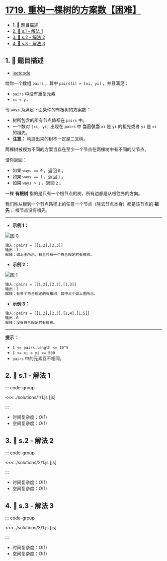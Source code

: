 # [1719. 重构一棵树的方案数【困难】](https://github.com/tnotesjs/TNotes.leetcode/tree/main/notes/1719.%20%E9%87%8D%E6%9E%84%E4%B8%80%E6%A3%B5%E6%A0%91%E7%9A%84%E6%96%B9%E6%A1%88%E6%95%B0%E3%80%90%E5%9B%B0%E9%9A%BE%E3%80%91)

<!-- region:toc -->

- [1. 📝 题目描述](#1--题目描述)
- [2. 🎯 s.1 - 解法 1](#2--s1---解法-1)
- [3. 🎯 s.2 - 解法 2](#3--s2---解法-2)
- [4. 🎯 s.3 - 解法 3](#4--s3---解法-3)

<!-- endregion:toc -->

## 1. 📝 题目描述

- [leetcode](https://leetcode.cn/problems/number-of-ways-to-reconstruct-a-tree/)

给你一个数组 `pairs` ，其中 `pairs[i] = [xi, yi]` ，并且满足：

- `pairs` 中没有重复元素
- `xi < yi`

令 `ways` 为满足下面条件的有根树的方案数：

- 树所包含的所有节点值都在 `pairs` 中。
- 一个数对 `[xi, yi]` 出现在 `pairs` 中 **当且仅当** `xi` 是 `yi` 的祖先或者 `yi` 是 `xi` 的祖先。
- **注意：** 构造出来的树不一定是二叉树。

两棵树被视为不同的方案当存在至少一个节点在两棵树中有不同的父节点。

请你返回：

- 如果 `ways == 0` ，返回 `0` 。
- 如果 `ways == 1` ，返回 `1` 。
- 如果 `ways > 1` ，返回 `2` 。

一棵 **有根树** 指的是只有一个根节点的树，所有边都是从根往外的方向。

我们称从根到一个节点路径上的任意一个节点（除去节点本身）都是该节点的 **祖先** 。根节点没有祖先。

---

- **示例 1：**

![图 0](https://cdn.jsdelivr.net/gh/tnotesjs/imgs@main/2025-09-22-19-23-39.png)

```txt
输入：pairs = [[1,2],[2,3]]
输出：1
解释：如上图所示，有且只有一个符合规定的有根树。
```

- **示例 2：**

![图 1](https://cdn.jsdelivr.net/gh/tnotesjs/imgs@main/2025-09-22-19-24-15.png)

```txt
输入：pairs = [[1,2],[2,3],[1,3]]
输出：2
解释：有多个符合规定的有根树，其中三个如上图所示。
```

- **示例 3：**

```txt
输入：pairs = [[1,2],[2,3],[2,4],[1,5]]
输出：0
解释：没有符合规定的有根树。
```

---

**提示：**

- `1 <= pairs.length <= 10^5`
- `1 <= xi < yi <= 500`
- `pairs` 中的元素互不相同。

## 2. 🎯 s.1 - 解法 1

::: code-group

<<< ./solutions/1/1.js [js]

:::

- 时间复杂度：$O(1)$
- 空间复杂度：$O(1)$

## 3. 🎯 s.2 - 解法 2

::: code-group

<<< ./solutions/2/1.js [js]

:::

- 时间复杂度：$O(1)$
- 空间复杂度：$O(1)$

## 4. 🎯 s.3 - 解法 3

::: code-group

<<< ./solutions/3/1.js [js]

:::

- 时间复杂度：$O(1)$
- 空间复杂度：$O(1)$
